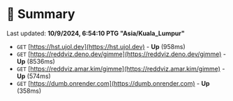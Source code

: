 # 📖 Summary
Last updated: **10/9/2024, 6:54:10 PTG "Asia/Kuala_Lumpur"**

- `GET` [https://hst.ujol.dev](https://hst.ujol.dev) - **Up** (958ms)
- `GET` [https://reddviz.deno.dev/gimme](https://reddviz.deno.dev/gimme) - **Up** (8536ms)
- `GET` [https://reddviz.amar.kim/gimme](https://reddviz.amar.kim/gimme) - **Up** (574ms)
- `GET` [https://dumb.onrender.com](https://dumb.onrender.com) - **Up** (358ms)
